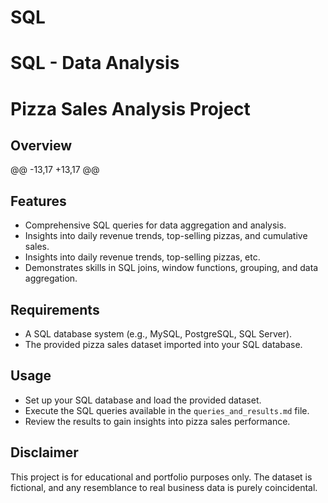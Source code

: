 # SQL
# SQL - Data Analysis
# Pizza Sales Analysis Project

## Overview
@@ -13,17 +13,17 @@

## Features
* Comprehensive SQL queries for data aggregation and analysis.
* Insights into daily revenue trends, top-selling pizzas, and cumulative sales.
* Insights into daily revenue trends, top-selling pizzas, etc.
* Demonstrates skills in SQL joins, window functions, grouping, and data aggregation.

## Requirements
* A SQL database system (e.g., MySQL, PostgreSQL, SQL Server).
* The provided pizza sales dataset imported into your SQL database.

## Usage
* Set up your SQL database and load the provided dataset.
* Execute the SQL queries available in the `queries_and_results.md` file.
* Review the results to gain insights into pizza sales performance.

## Disclaimer
This project is for educational and portfolio purposes only. The dataset is fictional, and any resemblance to real business data is purely coincidental.

